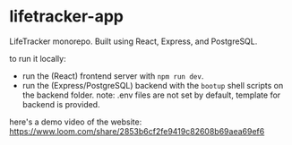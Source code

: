 # lifetracker-app

LifeTracker monorepo. Built using React, Express, and PostgreSQL.

to run it locally:
- run the (React) frontend server with `npm run dev`.
- run the (Express/PostgreSQL) backend with the `bootup` shell scripts on the backend folder.
note: .env files are not set by default, template for backend is provided.

here's a demo video of the website: https://www.loom.com/share/2853b6cf2fe9419c82608b69aea69ef6
 
